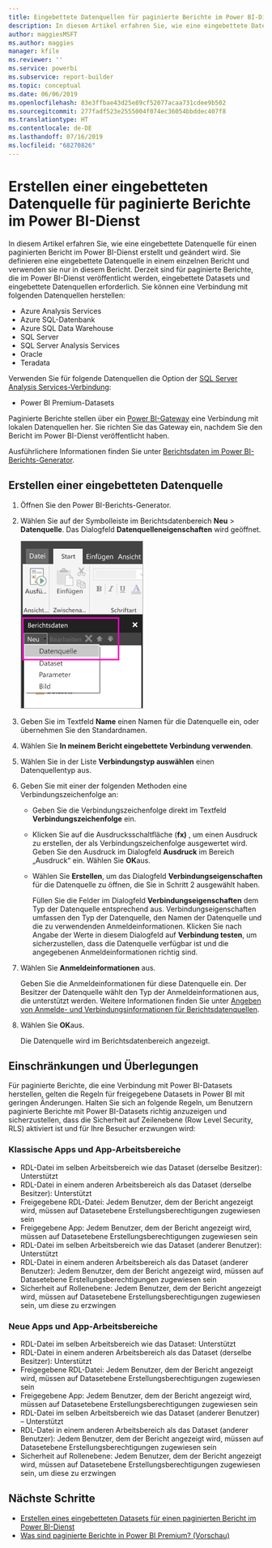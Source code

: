 ```yaml
---
title: Eingebettete Datenquellen für paginierte Berichte im Power BI-Dienst
description: In diesem Artikel erfahren Sie, wie eine eingebettete Datenquelle in einem paginierten Bericht im Power BI-Dienst erstellt und geändert wird.
author: maggiesMSFT
ms.author: maggies
manager: kfile
ms.reviewer: ''
ms.service: powerbi
ms.subservice: report-builder
ms.topic: conceptual
ms.date: 06/06/2019
ms.openlocfilehash: 83e3ffbae43d25e89cf52077acaa731cdee9b502
ms.sourcegitcommit: 277fadf523e2555004f074ec36054bbddec407f8
ms.translationtype: HT
ms.contentlocale: de-DE
ms.lasthandoff: 07/16/2019
ms.locfileid: "68270826"
---
```

# <a name="create-an-embedded-data-source-for-paginated-reports-in-the-power-bi-service"></a>Erstellen einer eingebetteten Datenquelle für paginierte Berichte im Power BI-Dienst

In diesem Artikel erfahren Sie, wie eine eingebettete Datenquelle für einen paginierten Bericht im Power BI-Dienst erstellt und geändert wird. Sie definieren eine eingebettete Datenquelle in einem einzelnen Bericht und verwenden sie nur in diesem Bericht. Derzeit sind für paginierte Berichte, die im Power BI-Dienst veröffentlicht werden, eingebettete Datasets und eingebettete Datenquellen erforderlich. Sie können eine Verbindung mit folgenden Datenquellen herstellen:

- Azure Analysis Services
- Azure SQL-Datenbank 
- Azure SQL Data Warehouse
- SQL Server
- SQL Server Analysis Services
- Oracle 
- Teradata 

Verwenden Sie für folgende Datenquellen die Option der [SQL Server Analysis Services-Verbindung](service-premium-connect-tools.md):

- Power BI Premium-Datasets

Paginierte Berichte stellen über ein [Power BI-Gateway](service-gateway-onprem.md) eine Verbindung mit lokalen Datenquellen her. Sie richten Sie das Gateway ein, nachdem Sie den Bericht im Power BI-Dienst veröffentlicht haben.

Ausführlichere Informationen finden Sie unter [Berichtsdaten im Power BI-Berichts-Generator](report-builder-data.md).

## <a name="create-an-embedded-data-source"></a>Erstellen einer eingebetteten Datenquelle
  
1. Öffnen Sie den Power BI-Berichts-Generator.

1. Wählen Sie auf der Symbolleiste im Berichtsdatenbereich **Neu** > **Datenquelle**. Das Dialogfeld **Datenquelleneigenschaften** wird geöffnet.

    ![Neue Datenquelle](media/paginated-reports-embedded-data-source/power-bi-paginated-new-data-source.png)
  
2.  Geben Sie im Textfeld **Name** einen Namen für die Datenquelle ein, oder übernehmen Sie den Standardnamen.  
  
3.  Wählen Sie **In meinem Bericht eingebettete Verbindung verwenden**.  
  
1.  Wählen Sie in der Liste **Verbindungstyp auswählen** einen Datenquellentyp aus. 

1.  Geben Sie mit einer der folgenden Methoden eine Verbindungszeichenfolge an:  
  
    -   Geben Sie die Verbindungszeichenfolge direkt im Textfeld **Verbindungszeichenfolge** ein. 
  
    -   Klicken Sie auf die Ausdrucksschaltfläche (**fx)** , um einen Ausdruck zu erstellen, der als Verbindungszeichenfolge ausgewertet wird. Geben Sie den Ausdruck im Dialogfeld **Ausdruck** im Bereich „Ausdruck“ ein. Wählen Sie **OK**aus. 
  
    -   Wählen Sie **Erstellen**, um das Dialogfeld **Verbindungseigenschaften** für die Datenquelle zu öffnen, die Sie in Schritt 2 ausgewählt haben.  
  
        Füllen Sie die Felder im Dialogfeld **Verbindungseigenschaften** dem Typ der Datenquelle entsprechend aus. Verbindungseigenschaften umfassen den Typ der Datenquelle, den Namen der Datenquelle und die zu verwendenden Anmeldeinformationen. Klicken Sie nach Angabe der Werte in diesem Dialogfeld auf **Verbindung testen**, um sicherzustellen, dass die Datenquelle verfügbar ist und die angegebenen Anmeldeinformationen richtig sind.  
  
4.  Wählen Sie **Anmeldeinformationen** aus.  
  
     Geben Sie die Anmeldeinformationen für diese Datenquelle ein. Der Besitzer der Datenquelle wählt den Typ der Anmeldeinformationen aus, die unterstützt werden. Weitere Informationen finden Sie unter [Angeben von Anmelde- und Verbindungsinformationen für Berichtsdatenquellen](https://docs.microsoft.com/sql/reporting-services/report-data/specify-credential-and-connection-information-for-report-data-sources).
  
5.  Wählen Sie **OK**aus.  
  
     Die Datenquelle wird im Berichtsdatenbereich angezeigt.  
     
## <a name="limitations-and-considerations"></a>Einschränkungen und Überlegungen

Für paginierte Berichte, die eine Verbindung mit Power BI-Datasets herstellen, gelten die Regeln für freigegebene Datasets in Power BI mit geringen Änderungen.  Halten Sie sich an folgende Regeln, um Benutzern paginierte Berichte mit Power BI-Datasets richtig anzuzeigen und sicherzustellen, dass die Sicherheit auf Zeilenebene (Row Level Security, RLS) aktiviert ist und für Ihre Besucher erzwungen wird:

### <a name="classic-apps-and-app-workspaces"></a>Klassische Apps und App-Arbeitsbereiche

- RDL-Datei im selben Arbeitsbereich wie das Dataset (derselbe Besitzer): Unterstützt
- RDL-Datei in einem anderen Arbeitsbereich als das Dataset (derselbe Besitzer): Unterstützt
- Freigegebene RDL-Datei: Jedem Benutzer, dem der Bericht angezeigt wird, müssen auf Datasetebene Erstellungsberechtigungen zugewiesen sein
- Freigegebene App: Jedem Benutzer, dem der Bericht angezeigt wird, müssen auf Datasetebene Erstellungsberechtigungen zugewiesen sein
- RDL-Datei im selben Arbeitsbereich wie das Dataset (anderer Benutzer): Unterstützt
- RDL-Datei in einem anderen Arbeitsbereich als das Dataset (anderer Benutzer): Jedem Benutzer, dem der Bericht angezeigt wird, müssen auf Datasetebene Erstellungsberechtigungen zugewiesen sein
- Sicherheit auf Rollenebene: Jedem Benutzer, dem der Bericht angezeigt wird, müssen auf Datasetebene Erstellungsberechtigungen zugewiesen sein, um diese zu erzwingen

### <a name="new-experience-apps-and-app-workspaces"></a>Neue Apps und App-Arbeitsbereiche

- RDL-Datei im selben Arbeitsbereich wie das Dataset: Unterstützt
- RDL-Datei in einem anderen Arbeitsbereich als das Dataset (derselbe Besitzer): Unterstützt
- Freigegebene RDL-Datei: Jedem Benutzer, dem der Bericht angezeigt wird, müssen auf Datasetebene Erstellungsberechtigungen zugewiesen sein
- Freigegebene App: Jedem Benutzer, dem der Bericht angezeigt wird, müssen auf Datasetebene Erstellungsberechtigungen zugewiesen sein
- RDL-Datei im selben Arbeitsbereich wie das Dataset (anderer Benutzer) – Unterstützt
- RDL-Datei in einem anderen Arbeitsbereich als das Dataset (anderer Benutzer): Jedem Benutzer, dem der Bericht angezeigt wird, müssen auf Datasetebene Erstellungsberechtigungen zugewiesen sein
- Sicherheit auf Rollenebene: Jedem Benutzer, dem der Bericht angezeigt wird, müssen auf Datasetebene Erstellungsberechtigungen zugewiesen sein, um diese zu erzwingen

## <a name="next-steps"></a>Nächste Schritte

- [Erstellen eines eingebetteten Datasets für einen paginierten Bericht im Power BI-Dienst](paginated-reports-create-embedded-dataset.md)
- [Was sind paginierte Berichte in Power BI Premium? (Vorschau)](paginated-reports-report-builder-power-bi.md)
